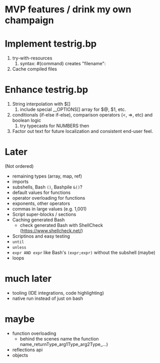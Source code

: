 # MVP features / drink my own champaign

# Implement testrig.bp
1. try-with-resources
   1. syntax: #(command) creates "filename":
2. Cache compiled files

# Enhance testrig.bp
1. String interpolation with $[]
    1. include special __OPTIONS[] array for $@, $1, etc.
2. conditionals (if-else if-else), comparison operators (<, =>, etc) and boolean logic
   1. try typecasts for NUMBERS then
3. Factor out text for future localization and consistent end-user feel.

# Later
(Not ordered)
* remaining types (array, map, ref)
* imports
* subshells, Bash `()`, Bashpile `&()`?
* default values for functions
* operator overloading for functions
* exponents, other operators
* commas in large values (e.g. 1,001)
* Script super-blocks / sections
* Caching generated Bash
  * check generated Bash with ShellCheck (https://www.shellcheck.net/)
* Scriptinos and easy testing
* `until`
* `unless`
* `expr AND expr` like Bash's `(expr;expr)` without the subshell (maybe)
* loops

# much later
* tooling (IDE integrations, code highlighting)
* native run instead of just on bash

# maybe
* function overloading 
   * behind the scenes name the function name_returnType_arg1Type_arg2Type_...)
* reflections api
* objects